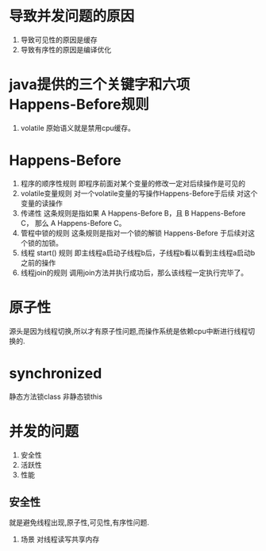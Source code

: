 # 导致并发问题的原因

1. 导致可见性的原因是缓存
2. 导致有序性的原因是编译优化

# java提供的三个关键字和六项 Happens-Before规则

1. volatile
   原始语义就是禁用cpu缓存。

# Happens-Before

1. 程序的顺序性规则
   即程序前面对某个变量的修改一定对后续操作是可见的
2. volatile变量规则
   对一个volatile变量的写操作Happens-Before于后续
   对这个变量的读操作
3. 传递性
   这条规则是指如果 A Happens-Before B，且 B Happens-Before C，
   那么 A Happens-Before C。
4. 管程中锁的规则
   这条规则是指对一个锁的解锁 Happens-Before 于后续对这个锁的加锁。
5. 线程 start() 规则
   即主线程a启动子线程b后，子线程b看以看到主线程a启动b之前的操作
6. 线程join的规则
   调用join方法并执行成功后，那么该线程一定执行完毕了。

# 原子性

源头是因为线程切换,所以才有原子性问题,而操作系统是依赖cpu中断进行线程切换的.

# synchronized

静态方法锁class
非静态锁this

# 并发的问题
1. 安全性
2. 活跃性
3. 性能

## 安全性
就是避免线程出现,原子性,可见性,有序性问题.
1. 场景
   对线程读写共享内存

